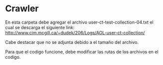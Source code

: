 # Crawler
En esta carpeta debe agregar el archivo user-ct-test-collection-04.txt
el cual se descarga el siguiente link: http://www.cim.mcgill.ca/~dudek/206/Logs/AOL-user-ct-collection/

Cabe destacar que no se adjunta debido a el tamaño del archivo.

Para que el codigo funcione, debe modificar las rutas de los archivos en el codigo.
